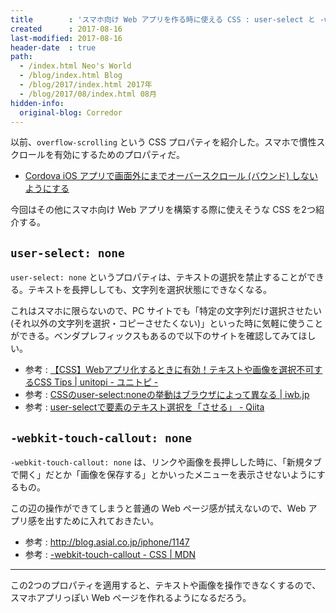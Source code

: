 ```yaml
---
title        : 'スマホ向け Web アプリを作る時に使える CSS : user-select と -webkit-touch-callout'
created      : 2017-08-16
last-modified: 2017-08-16
header-date  : true
path:
  - /index.html Neo's World
  - /blog/index.html Blog
  - /blog/2017/index.html 2017年
  - /blog/2017/08/index.html 08月
hidden-info:
  original-blog: Corredor
---
```


以前、`overflow-scrolling` という CSS プロパティを紹介した。スマホで慣性スクロールを有効にするためのプロパティだ。

- [Cordova iOS アプリで画面外にまでオーバースクロール (バウンド) しないようにする](/blog/2017/06/21-01.html)

今回はその他にスマホ向け Web アプリを構築する際に使えそうな CSS を2つ紹介する。

## `user-select: none`

`user-select: none` というプロパティは、テキストの選択を禁止することができる。テキストを長押ししても、文字列を選択状態にできなくなる。

これはスマホに限らないので、PC サイトでも「特定の文字列だけ選択させたい (それ以外の文字列を選択・コピーさせたくない)」といった時に気軽に使うことができる。ベンダプレフィックスもあるので以下のサイトを確認してみてほしい。

- 参考 : [【CSS】Webアプリ化するときに有効！テキストや画像を選択不可するCSS Tips | unitopi - ユニトピ -](http://unitopi.com/css-user-select-none/)
- 参考 : [CSSのuser-select:noneの挙動はブラウザによって異なる | iwb.jp](https://iwb.jp/css-user-select-none/)
- 参考 : [user-selectで要素のテキスト選択を「させる」 - Qiita](http://qiita.com/sin_per/items/55298ea5bf659967ea22)

## `-webkit-touch-callout: none`

`-webkit-touch-callout: none` は、リンクや画像を長押しした時に、「新規タブで開く」だとか「画像を保存する」とかいったメニューを表示させないようにするもの。

この辺の操作ができてしまうと普通の Web ページ感が拭えないので、Web アプリ感を出すために入れておきたい。

- 参考 : <http://blog.asial.co.jp/iphone/1147>
- 参考 : [-webkit-touch-callout - CSS | MDN](https://developer.mozilla.org/ja/docs/Web/CSS/-webkit-touch-callout)

-----

この2つのプロパティを適用すると、テキストや画像を操作できなくするので、スマホアプリっぽい Web ページを作れるようになるだろう。
